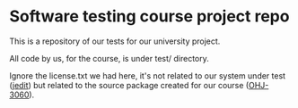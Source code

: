 Software testing course project repo
====================================

This is a repository of our tests for our university project.

All code by us, for the course, is under test/ directory.

Ignore the license.txt we had here, it's not related to our
system under test ([jedit]) but related to the source package
created for our course ([OHJ-3060]).

[jedit]: http://www.jedit.org
[OHJ-3060]: http://www.cs.tut.fi/~testaus/

